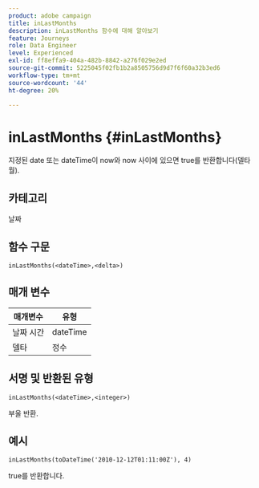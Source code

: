 ```yaml
---
product: adobe campaign
title: inLastMonths
description: inLastMonths 함수에 대해 알아보기
feature: Journeys
role: Data Engineer
level: Experienced
exl-id: ff8effa9-404a-482b-8842-a276f029e2ed
source-git-commit: 5225045f02fb1b2a8505756d9d7f6f60a32b3ed6
workflow-type: tm+mt
source-wordcount: '44'
ht-degree: 20%

---
```


# inLastMonths {#inLastMonths}

지정된 date 또는 dateTime이 now와 now 사이에 있으면 true를 반환합니다(델타 월).

## 카테고리

날짜

## 함수 구문

`inLastMonths(<dateTime>,<delta>)`

## 매개 변수

| 매개변수 | 유형 |
|-----------|------------------|
| 날짜 시간 | dateTime |
| 델타 | 정수 |

## 서명 및 반환된 유형

`inLastMonths(<dateTime>,<integer>)`

부울 반환.

## 예시

`inLastMonths(toDateTime('2010-12-12T01:11:00Z'), 4)`

true를 반환합니다.
